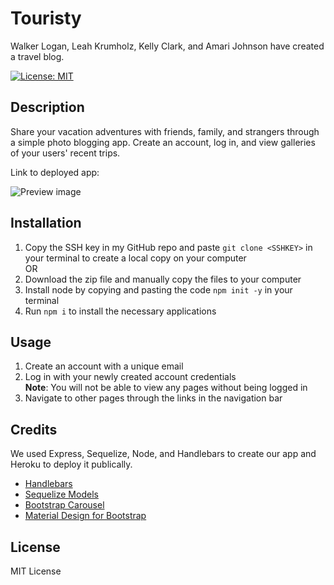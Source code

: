 # Touristy
Walker Logan, Leah Krumholz, Kelly Clark, and Amari Johnson have created a travel blog.

[![License: MIT](https://img.shields.io/badge/License-MIT-yellow.svg)](https://opensource.org/licenses/MIT)

## Description 
Share your vacation adventures with friends, family, and strangers through a simple photo blogging app. Create an account, log in, and view galleries of your users' recent trips. 

Link to deployed app: 

![Preview image]()

## Installation
1. Copy the SSH key in my GitHub repo and paste `git clone <SSHKEY>` in your terminal to create a local copy on your computer\
OR
2. Download the zip file and manually copy the files to your computer
3. Install node by copying and pasting the code `npm init -y` in your terminal
4. Run `npm i` to install the necessary applications 

## Usage
1. Create an account with a unique email
2. Log in with your newly created account credentials\
**Note**: You will not be able to view any pages without being logged in
3. Navigate to other pages through the links in the navigation bar

## Credits 
We used Express, Sequelize, Node, and Handlebars to create our app and Heroku to deploy it publically.

- [Handlebars](https://handlebarsjs.com/)
- [Sequelize Models](https://sequelize.org/docs/v6/core-concepts/model-basics/)
- [Bootstrap Carousel](https://getbootstrap.com/docs/5.3/components/carousel/)
- [Material Design for Bootstrap](https://mdbootstrap.com/)

## License
MIT License